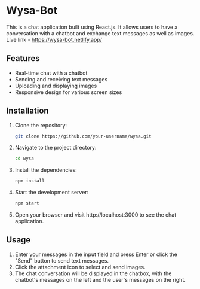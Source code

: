 # Wysa-Bot 

This is a chat application built using React.js. It allows users to have a conversation with a chatbot and exchange text messages as well as images.
Live link - https://wysa-bot.netlify.app/
## Features

- Real-time chat with a chatbot
- Sending and receiving text messages
- Uploading and displaying images
- Responsive design for various screen sizes

## Installation

1. Clone the repository:

   ```bash
   git clone https://github.com/your-username/wysa.git

2. Navigate to the project directory:
   ```bash 
   cd wysa

3. Install the dependencies:
   ```bash
   npm install
4. Start the development server:
    ```bash
   npm start
   
5. Open your browser and visit http://localhost:3000 to see the chat application.

## Usage
1. Enter your messages in the input field and press Enter or click the "Send" button to send text messages.
2. Click the attachment icon to select and send images.
3. The chat conversation will be displayed in the chatbox, with the chatbot's messages on the left and the user's messages on the right.
